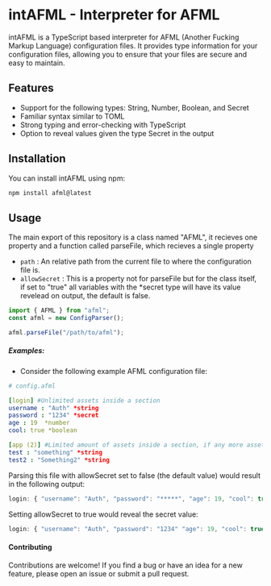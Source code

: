 # intAFML - Interpreter for AFML
intAFML is a TypeScript based interpreter for AFML (Another Fucking Markup Language) configuration files. It provides type information for your configuration files, allowing you to ensure that your files are secure and easy to maintain.

## Features
- Support for the following types: String, Number, Boolean, and Secret
- Familiar syntax similar to TOML
- Strong typing and error-checking with TypeScript
- Option to reveal values given the type Secret in the output

## Installation
You can install intAFML using npm:

```bash
npm install afml@latest
```

## Usage
The main export of this repository is a class named "AFML", it recieves one property and a function called parseFile, which recieves a single property
- `path` : An relative path from the current file to where the configuration file is.
- `allowSecret` : This is a property not for parseFile but for the class itself, if set to "true" all variables with the *secret type will have its value revelead on output, the default is false.

```typescript
import { AFML } from "afml";
const afml = new ConfigParser();

afml.parseFile("/path/to/afml");

```

##### Examples:

- Consider the following example AFML configuration file:

```yaml
# config.afml

[login] #Unlimited assets inside a section
username : "Auth" *string
password : "1234" *secret
age : 19  *number
cool: true *boolean

[app (2)] #Limited amount of assets inside a section, if any more assets are added it'll throw an error
test : "something" *string
test2 : "Something2" *string 
```


Parsing this file with allowSecret set to false (the default value) would result in the following output:


```ts
login: { "username": "Auth", "password": "*****", "age": 19, "cool": true }

```

Setting allowSecret to true would reveal the secret value:


```ts
login: { "username": "Auth", "password": "1234" "age": 19, "cool": true }
```

#### Contributing

Contributions are welcome! If you find a bug or have an idea for a new feature, please open an issue or submit a pull request.
